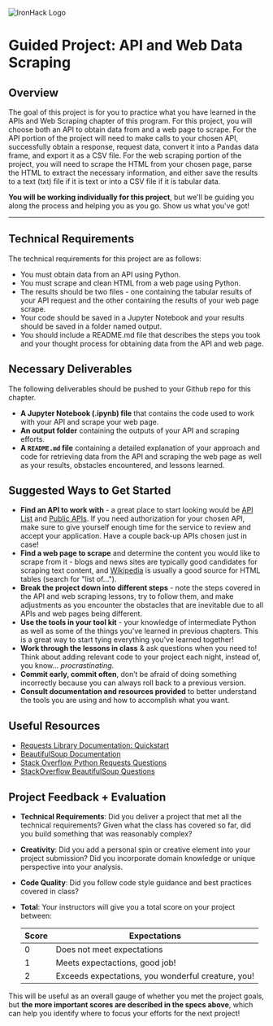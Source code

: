 ![IronHack Logo](https://s3-eu-west-1.amazonaws.com/ih-materials/uploads/upload_d5c5793015fec3be28a63c4fa3dd4d55.png)

# Guided Project: API and Web Data Scraping

## Overview

The goal of this project is for you to practice what you have learned in the APIs and Web Scraping chapter of this program. For this project, you will choose both an API to obtain data from and a web page to scrape. For the API portion of the project will need to make calls to your chosen API, successfully obtain a response, request data, convert it into a Pandas data frame, and export it as a CSV file. For the web scraping portion of the project, you will need to scrape the HTML from your chosen page, parse the HTML to extract the necessary information, and either save the results to a text (txt) file if it is text or into a CSV file if it is tabular data.

**You will be working individually for this project**, but we'll be guiding you along the process and helping you as you go. Show us what you've got!

---

## Technical Requirements

The technical requirements for this project are as follows:

* You must obtain data from an API using Python.
* You must scrape and clean HTML from a web page using Python.
* The results should be two files - one containing the tabular results of your API request and the other containing the results of your web page scrape.
* Your code should be saved in a Jupyter Notebook and your results should be saved in a folder named output.
* You should include a README.md file that describes the steps you took and your thought process for obtaining data from the API and web page.

## Necessary Deliverables

The following deliverables should be pushed to your Github repo for this chapter.

* **A Jupyter Notebook (.ipynb) file** that contains the code used to work with your API and scrape your web page.
* **An output folder** containing the outputs of your API and scraping efforts.
* **A ``README.md`` file** containing a detailed explanation of your approach and code for retrieving data from the API and scraping the web page as well as your results, obstacles encountered, and lessons learned.

## Suggested Ways to Get Started

* **Find an API to work with** - a great place to start looking would be [API List](https://apilist.fun/) and [Public APIs](https://github.com/toddmotto/public-apis). If you need authorization for your chosen API, make sure to give yourself enough time for the service to review and accept your application. Have a couple back-up APIs chosen just in case!
* **Find a web page to scrape** and determine the content you would like to scrape from it - blogs and news sites are typically good candidates for scraping text content, and [Wikipedia](https://www.wikipedia.org/) is usually a good source for HTML tables (search for "list of...").
* **Break the project down into different steps** - note the steps covered in the API and web scraping lessons, try to follow them, and make adjustments as you encounter the obstacles that are inevitable due to all APIs and web pages being different.
* **Use the tools in your tool kit** - your knowledge of intermediate Python as well as some of the things you've learned in previous chapters. This is a great way to start tying everything you've learned together!
* **Work through the lessons in class** & ask questions when you need to! Think about adding relevant code to your project each night, instead of, you know... _procrastinating_.
* **Commit early, commit often**, don’t be afraid of doing something incorrectly because you can always roll back to a previous version.
* **Consult documentation and resources provided** to better understand the tools you are using and how to accomplish what you want.

## Useful Resources

* [Requests Library Documentation: Quickstart](http://docs.python-requests.org/en/master/user/quickstart/)
* [BeautifulSoup Documentation](https://www.crummy.com/software/BeautifulSoup/bs4/doc/)
* [Stack Overflow Python Requests Questions](https://stackoverflow.com/questions/tagged/python-requests)
* [StackOverflow BeautifulSoup Questions](https://stackoverflow.com/questions/tagged/beautifulsoup)

## Project Feedback + Evaluation

* __Technical Requirements__: Did you deliver a project that met all the technical requirements? Given what the class has covered so far, did you build something that was reasonably complex?

* __Creativity__: Did you add a personal spin or creative element into your project submission? Did you incorporate domain knowledge or unique perspective into your analysis.

* __Code Quality__: Did you follow code style guidance and best practices covered in class?

* __Total__: Your instructors will give you a total score on your project between:

    **Score**|**Expectations**
    -----|-----
    0|Does not meet expectations
    1|Meets expectactions, good job!
    2|Exceeds expectations, you wonderful creature, you!

This will be useful as an overall gauge of whether you met the project goals, but __the more important scores are described in the specs above__, which can help you identify where to focus your efforts for the next project!

